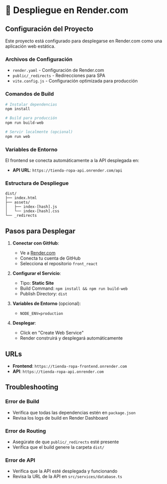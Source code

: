 # 🚀 Despliegue en Render.com

## Configuración del Proyecto

Este proyecto está configurado para desplegarse en Render.com como una aplicación web estática.

### Archivos de Configuración

- `render.yaml` - Configuración de Render.com
- `public/_redirects` - Redirecciones para SPA
- `vite.config.js` - Configuración optimizada para producción

### Comandos de Build

```bash
# Instalar dependencias
npm install

# Build para producción
npm run build-web

# Servir localmente (opcional)
npm run web
```

### Variables de Entorno

El frontend se conecta automáticamente a la API desplegada en:
- **API URL**: `https://tienda-ropa-api.onrender.com/api`

### Estructura de Despliegue

```
dist/
├── index.html
├── assets/
│   ├── index-[hash].js
│   └── index-[hash].css
└── _redirects
```

## Pasos para Desplegar

1. **Conectar con GitHub**:
   - Ve a [Render.com](https://render.com)
   - Conecta tu cuenta de GitHub
   - Selecciona el repositorio `front_react`

2. **Configurar el Servicio**:
   - Tipo: **Static Site**
   - Build Command: `npm install && npm run build-web`
   - Publish Directory: `dist`

3. **Variables de Entorno** (opcional):
   - `NODE_ENV=production`

4. **Desplegar**:
   - Click en "Create Web Service"
   - Render construirá y desplegará automáticamente

## URLs

- **Frontend**: `https://tienda-ropa-frontend.onrender.com`
- **API**: `https://tienda-ropa-api.onrender.com`

## Troubleshooting

### Error de Build
- Verifica que todas las dependencias estén en `package.json`
- Revisa los logs de build en Render Dashboard

### Error de Routing
- Asegúrate de que `public/_redirects` esté presente
- Verifica que el build genere la carpeta `dist/`

### Error de API
- Verifica que la API esté desplegada y funcionando
- Revisa la URL de la API en `src/services/database.ts`

